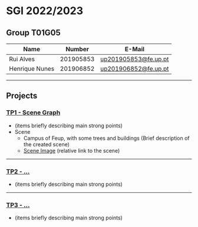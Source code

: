 # SGI 2022/2023

## Group T01G05
| Name             | Number    | E-Mail                              |
| ---------------- | --------- | ----------------------------------- |
| Rui Alves        | 201905853 | up201905853@fe.up.pt                |
| Henrique Nunes   | 201906852 | up201906852@fe.up.pt                |

----

## Projects

### [TP1 - Scene Graph](tp1)

- (items briefly describing main strong points)
- Scene
  - Campus of Feup, with some trees and buildings (Brief description of the created scene)
  - [Scene Image](images/feupScene.jpg) (relative link to the scene)

-----

### [TP2 - ...](tp2)
- (items briefly describing main strong points)

----

### [TP3 - ...](tp3)
- (items briefly describing main strong points)

